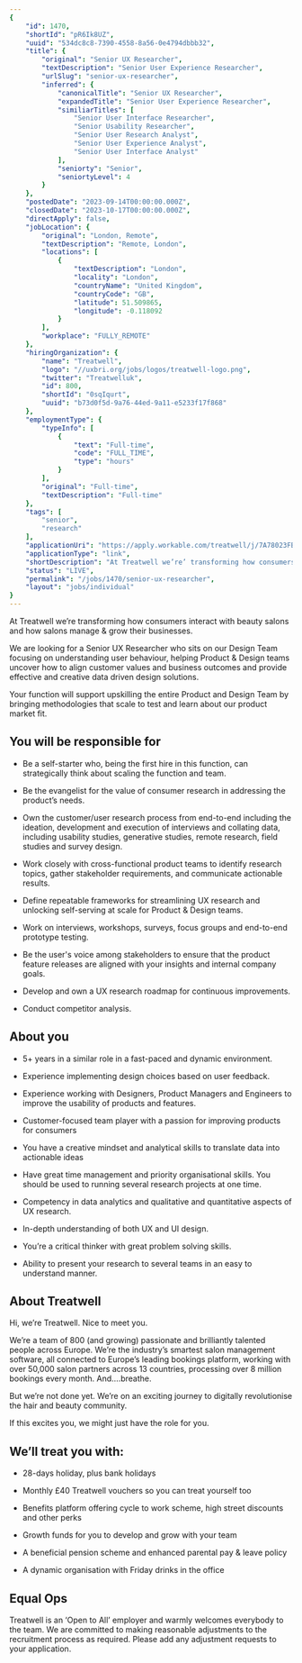 ```yaml
---
{
	"id": 1470,
	"shortId": "pR6Ik8UZ",
	"uuid": "534dc8c8-7390-4558-8a56-0e4794dbbb32",
	"title": {
		"original": "Senior UX Researcher",
		"textDescription": "Senior User Experience Researcher",
		"urlSlug": "senior-ux-researcher",
		"inferred": {
			"canonicalTitle": "Senior UX Researcher",
			"expandedTitle": "Senior User Experience Researcher",
			"similiarTitles": [
				"Senior User Interface Researcher",
				"Senior Usability Researcher",
				"Senior User Research Analyst",
				"Senior User Experience Analyst",
				"Senior User Interface Analyst"
			],
			"seniorty": "Senior",
			"seniortyLevel": 4
		}
	},
	"postedDate": "2023-09-14T00:00:00.000Z",
	"closedDate": "2023-10-17T00:00:00.000Z",
	"directApply": false,
	"jobLocation": {
		"original": "London, Remote",
		"textDescription": "Remote, London",
		"locations": [
			{
				"textDescription": "London",
				"locality": "London",
				"countryName": "United Kingdom",
				"countryCode": "GB",
				"latitude": 51.509865,
				"longitude": -0.118092
			}
		],
		"workplace": "FULLY_REMOTE"
	},
	"hiringOrganization": {
		"name": "Treatwell",
		"logo": "//uxbri.org/jobs/logos/treatwell-logo.png",
		"twitter": "Treatwelluk",
		"id": 800,
		"shortId": "0sqIqurt",
		"uuid": "b73d0f5d-9a76-44ed-9a11-e5233f17f868"
	},
	"employmentType": {
		"typeInfo": [
			{
				"text": "Full-time",
				"code": "FULL_TIME",
				"type": "hours"
			}
		],
		"original": "Full-time",
		"textDescription": "Full-time"
	},
	"tags": [
		"senior",
		"research"
	],
	"applicationUri": "https://apply.workable.com/treatwell/j/7A78023FBA/apply/",
	"applicationType": "link",
	"shortDescription": "At Treatwell we’re’ transforming how consumers interact with beauty salons and how salons manage grow their businesses. We are looking for a Senior UX Researcher who sits on our Design Team focusing",
	"status": "LIVE",
	"permalink": "/jobs/1470/senior-ux-researcher",
	"layout": "jobs/individual"
}
---
```

<p>At Treatwell we’re transforming how consumers interact with beauty salons and how salons manage &amp; grow their businesses.</p><p>We are looking for a Senior UX Researcher who sits on our Design Team focusing on understanding user behaviour, helping Product &amp; Design teams uncover how to align customer values and business outcomes and provide effective and creative data driven design solutions.</p><p>Your function will support upskilling the entire Product and Design Team by bringing methodologies that scale to test and learn about our product market fit.</p><h2>You will be responsible for<br></h2><ul><li><p>Be a self-starter who, being the first hire in this function, can strategically think about scaling the function and team.</p></li><li><p>Be the evangelist for the value of consumer research in addressing the product’s needs.</p></li><li><p>Own the customer/user research process from end-to-end including the ideation, development and execution of interviews and collating data, including usability studies, generative studies, remote research, field studies and survey design.</p></li><li><p>Work closely with cross-functional product teams to identify research topics, gather stakeholder requirements, and communicate actionable results.</p></li><li><p>Define repeatable frameworks for streamlining UX research and unlocking self-serving at scale for Product &amp; Design teams.</p></li><li><p>Work on interviews, workshops, surveys, focus groups and end-to-end prototype testing.</p></li><li><p>Be the user's voice among stakeholders to ensure that the product feature releases are aligned with your insights and internal company goals.</p></li><li><p>Develop and own a UX research roadmap for continuous improvements.</p></li><li><p>Conduct competitor analysis.</p></li></ul><h2>About you</h2><ul><li><p>5+ years in a similar role in a fast-paced and dynamic environment.</p></li><li><p>Experience implementing design choices based on user feedback.</p></li><li><p>Experience working with Designers, Product Managers and Engineers to improve the usability of products and features.</p></li><li><p>Customer-focused team player with a passion for improving products for consumers</p></li><li><p>You have a creative mindset and analytical skills to translate data into actionable ideas</p></li><li><p>Have great time management and priority organisational skills. You should be used to running several research projects at one time.</p></li><li><p>Competency in data analytics and qualitative and quantitative aspects of UX research.</p></li><li><p>In-depth understanding of both UX and UI design.</p></li><li><p>You’re a critical thinker with great problem solving skills.</p></li><li><p>Ability to present your research to several teams in an easy to understand manner.</p></li></ul><h2>About Treatwell</h2><p>Hi, we’re Treatwell. Nice to meet you.</p><p>We’re a team of 800 (and growing) passionate and brilliantly talented people across Europe. We’re the industry’s smartest salon management software, all connected to Europe’s leading bookings platform, working with over 50,000 salon partners across 13 countries, processing over 8 million bookings every month. And….breathe.</p><p>But we’re not done yet. We’re on an exciting journey to digitally revolutionise the hair and beauty community.</p><p>If this excites you, we might just have the role for you.</p><h2>We’ll treat you with:</h2><ul><li><p>28-days holiday, plus bank holidays</p></li><li><p>Monthly £40 Treatwell vouchers so you can treat yourself too</p></li><li><p>Benefits platform offering cycle to work scheme, high street discounts and other perks</p></li><li><p>Growth funds for you to develop and grow with your team</p></li><li><p>A beneficial pension scheme and enhanced parental pay &amp; leave policy</p></li><li><p>A dynamic organisation with Friday drinks in the office</p></li></ul><h2>Equal Ops</h2><p>Treatwell is an ‘Open to All’ employer and warmly welcomes everybody to the team. We are committed to making reasonable adjustments to the recruitment process as required. Please add any adjustment requests to your application.</p>
